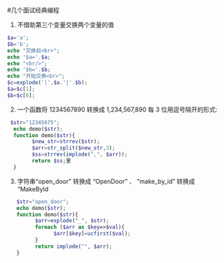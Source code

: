 #几个面试经典编程
1. 不借助第三个变量交换两个变量的值 
```php
$a='a';
$b='b';
echo "交换前<br>";
echo '$a='.$a;
echo "<br/>";
echo '$b='.$b;
echo "开始交换<br>";
$c=explode('|',$a.'|'.$b);
$a=$c[1];
$b=$c[0];
```
2. 一个函数将 1234567890 转换成 1,234,567,890 每 3 位用逗号隔开的形式:
```php
 $str="12345675";
  echo demo($str);
  function demo($str){    
        $new_str=strrev($str);
        $arr=str_split($new_str,3);
        $ss=strrev(implode(",", $arr));  
        return $ss;里 
  }
```
3. 字符串“open_door” 转换成 “OpenDoor” 、 ”make_by_id” 转换成 ”MakeById
```php
   $str="open_door";
   echo demo($str);
   function demo($str){
         $arr=explode("_", $str);
         foreach ($arr as $key=>$val){
               $arr[$key]=ucfirst($val);
         }
         return implode("", $arr);
   }
```